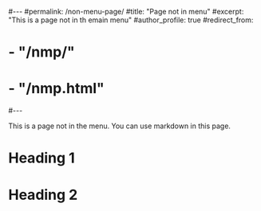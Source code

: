 #---
#permalink: /non-menu-page/
#title: "Page not in menu"
#excerpt: "This is a page not in th emain menu"
#author_profile: true
#redirect_from: 
#  - "/nmp/"
#  - "/nmp.html"
#---

This is a page not in the menu. You can use markdown in this page.

Heading 1
======

Heading 2
======
